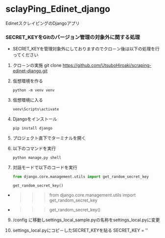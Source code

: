 # sclayPing_Edinet_django

EdinetスクレイピングのDjangoアプリ

### SECRET_KEYをGitのバージョン管理の対象外に関する処理

- SECRET_KEYを管理対象外にしておりますのでクロ－ン後は以下の処理を行ってください

1. クロ－ンの実施
   git clone https://github.com/UtsuboHiroaki/scraping-edinet-django.git

2. 仮想環境を作る

   ``` shell
   python -m venv venv
   ```

3. 仮想環境に入る

   ``` shell
   venv\Scripts\activate
   ```

4. Djangoをインストール

   ```shell
   pip install django
   ```

5. プロジェクト直下でターミナルを開く


6. 以下のコマンドを実行

   ``` shell
   python manage.py shell
   ```

7. 対話モードで以下のコードを実行

   ```python
   from django.core.management.utils import get_random_secret_key
   
   get_random_secret_key()
   ```

- > > > from django.core.management.utils import get_random_secret_key
- > > > get_random_secret_key()


9. /config に移動しsettings_local_sample.pyの名称をsettings_local.pyに変更

10. settings_local.pyにコピ－したSECRET_KEYを貼る
    SECRET_KEY = ''
